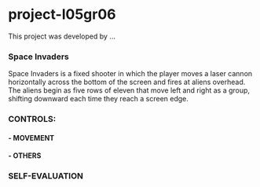 # project-l05gr06

This project was developed by ...


### Space Invaders

Space Invaders is a fixed shooter in which the player moves a laser cannon horizontally across the bottom of the screen and fires at aliens overhead. The aliens begin as five rows of eleven that move left and right as a group, shifting downward each time they reach a screen edge.

### CONTROLS:

#### - MOVEMENT

#### - OTHERS

### SELF-EVALUATION
